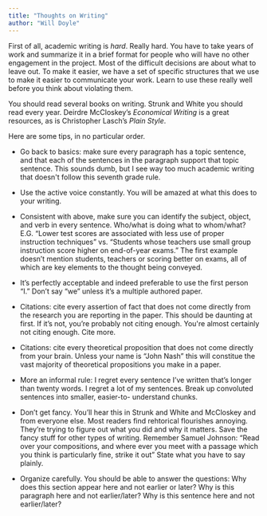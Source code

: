 ```yaml
---
title: "Thoughts on Writing"
author: "Will Doyle"
---
```


First of all, academic writing is *hard*. Really hard. You have to take
years of work and summarize it in a brief format for people who will
have no other engagement in the project. Most of the difficult decisions are
about what to leave out. To make it easier, we have a set of specific
structures that we use to make it easier to communicate your work. Learn
to use these really well before you think about violating them.

You should read several books on writing. Strunk and White you should
read every year. Deirdre McCloskey’s *Economical
Writing* is a great resources, as is Christopher Lasch’s *Plain Style*.

Here are some tips, in no particular order.

-   Go back to basics: make sure every paragraph has a topic sentence,
    and that each of the sentences in the paragraph support that
    topic sentence. This sounds dumb, but I see way too much academic writing that 
    doesn't follow this seventh grade rule. 

-   Use the active voice constantly. You will be amazed at what this
    does to your writing.

-   Consistent with above, make sure you can identify the subject,
    object, and verb in every sentence. Who/what is doing what to
    whom/what? E.G. “Lower test scores are associated with less use of
    proper instruction techniques” vs. “Students whose teachers use
    small group instruction score higher on end-of-year exams.” The
    first example doesn’t mention students, teachers or scoring better
    on exams, all of which are key elements to the thought
    being conveyed. 

-   It’s perfectly acceptable and indeed preferable to use the first
    person “I.” Don’t say “we” unless it’s a multiple authored paper.

-   Citations: cite every assertion of fact that does not come directly
    from the research you are reporting in the paper. This should be
    daunting at first. If it’s not, you’re probably not citing enough. 
    You're almost certainly not citing enough. Cite more. 

-   Citations: cite every theoretical proposition that does not come
    directly from your brain. Unless your name is “John Nash” this will
    constitue the vast majority of theoretical propositions you make in
    a paper.

-   More an informal rule: I regret every sentence I’ve written that’s
    longer than twenty words. I regret a lot of my sentences. Break up
    convoluted sentences into smaller, easier-to- understand chunks.

-   Don’t get fancy. You’ll hear this in Strunk and White and McCloskey
    and from everyone else. Most readers find rehtorical
    flourishes annoying. They’re trying to figure out what you did and
    why it matters. Save the fancy stuff for other types of writing.
    Remember Samuel Johnson: “Read over your compositions, and where
    ever you meet with a passage which you think is particularly fine,
    strike it out” State what you have to say plainly.

-   Organize carefully. You should be able to answer the questions: 
    Why does this section appear here and not earlier or later?
    Why is this paragraph here and not earlier/later? 
    Why is this sentence here and not earlier/later? 
